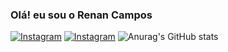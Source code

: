 ### Olá! eu sou o Renan Campos

[![Instagram](https://img.shields.io/badge/Instagram-E4405F?style=for-the-badge&logo=instagram&logoColor=white)](https://www.instagram.com/renancampos00/)
[![Instagram](https://img.shields.io/badge/LinkedIn-0077B5?style=for-the-badge&logo=linkedin&logoColor=white)](https://www.linkedin.com/in/renan-campos1/)
![Anurag's GitHub stats](https://github-readme-stats.vercel.app/api?username=RenanCampos1_icons=true&theme=radical)
